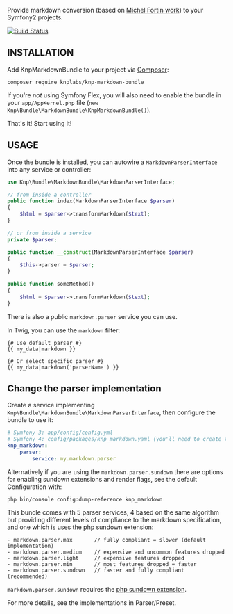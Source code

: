 Provide markdown conversion (based on [Michel Fortin work](https://github.com/michelf/php-markdown)) to your Symfony2 projects.

[![Build Status](https://secure.travis-ci.org/KnpLabs/KnpMarkdownBundle.svg)](http://travis-ci.org/KnpLabs/KnpMarkdownBundle)

## INSTALLATION

Add KnpMarkdownBundle to your project via [Composer](https://getcomposer.org/):

```
composer require knplabs/knp-markdown-bundle
```

If you're *not* using Symfony Flex, you will also need to enable
the bundle in your `app/AppKernel.php` file
(`new Knp\Bundle\MarkdownBundle\KnpMarkdownBundle()`).

That's it! Start using it!

## USAGE

Once the bundle is installed, you can autowire a `MarkdownParserInterface`
into any service or controller:

```php
use Knp\Bundle\MarkdownBundle\MarkdownParserInterface;

// from inside a controller
public function index(MarkdownParserInterface $parser)
{
    $html = $parser->transformMarkdown($text);
}

// or from inside a service
private $parser;

public function __construct(MarkdownParserInterface $parser)
{
    $this->parser = $parser;
}

public function someMethod()
{
    $html = $parser->transformMarkdown($text);
}
```

There is also a public `markdown.parser` service you can use.

In Twig, you can use the `markdown` filter:

```twig
{# Use default parser #}
{{ my_data|markdown }}

{# Or select specific parser #}
{{ my_data|markdown('parserName') }}
```

## Change the parser implementation

Create a service implementing `Knp\Bundle\MarkdownBundle\MarkdownParserInterface`,
then configure the bundle to use it:

```yaml
# Symfony 3: app/config/config.yml
# Symfony 4: config/packages/knp_markdown.yaml (you'll need to create this)
knp_markdown:
    parser:
        service: my.markdown.parser
```

Alternatively if you are using the ``markdown.parser.sundown`` there are
options for enabling sundown extensions and render flags, see the
default Configuration with:

    php bin/console config:dump-reference knp_markdown

This bundle comes with 5 parser services, 4 based on the same algorithm
but providing different levels of compliance to the markdown specification,
and one which is uses the php sundown extension:

    - markdown.parser.max       // fully compliant = slower (default implementation)
    - markdown.parser.medium    // expensive and uncommon features dropped
    - markdown.parser.light     // expensive features dropped
    - markdown.parser.min       // most features dropped = faster
    - markdown.parser.sundown   // faster and fully compliant (recommended)

``markdown.parser.sundown`` requires the [php sundown extension](https://github.com/chobie/php-sundown).

For more details, see the implementations in Parser/Preset.
